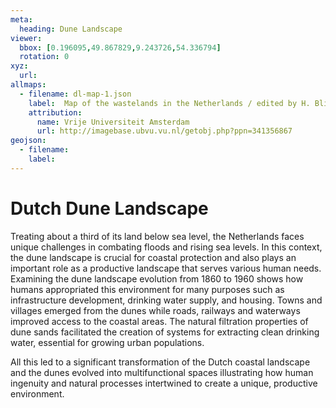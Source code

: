 ```yaml
---
meta:
  heading: Dune Landscape
viewer:
  bbox: [0.196095,49.867829,9.243726,54.336794]
  rotation: 0
xyz:
  url:
allmaps:
  - filename: dl-map-1.json
    label: 	Map of the wastelands in the Netherlands / edited by H. Blink ; published by the Amsterdam branch of the Dutch Heath Society, with a subsidy from the main board, 1892
    attribution:
      name: Vrije Universiteit Amsterdam
      url: http://imagebase.ubvu.vu.nl/getobj.php?ppn=341356867
geojson:
  - filename: 
    label:
---
```


# Dutch Dune Landscape

Treating about a third of its land below sea level, the Netherlands faces unique challenges in combating floods and rising sea levels. In this context, the dune landscape is crucial for coastal protection and also plays an important role as a productive landscape that serves various human needs. Examining the dune landscape evolution from 1860 to 1960 shows how humans appropriated this environment for many purposes such as infrastructure development, drinking water supply, and housing. Towns and villages emerged from the dunes while roads, railways and waterways improved access to the coastal areas. The natural filtration properties of dune sands facilitated the creation of systems for extracting clean drinking water, essential for growing urban populations. 

All this led to a significant transformation of the Dutch coastal landscape and the dunes evolved into multifunctional spaces illustrating how human ingenuity and natural processes intertwined to create a unique, productive environment.